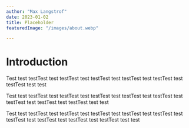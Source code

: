 ```yaml
---
author: "Max Langstrof"
date: 2023-01-02
title: Placeholder
featuredImage: "/images/about.webp"

---
```


# Introduction

Test test testTest test testTest test testTest test testTest test testTest test testTest test test

Test test testTest test testTest test testTest test testTest test testTest test testTest test testTest test testTest test test

Test test testTest test testTest test testTest test testTest test testTest test testTest test testTest test testTest test testTest test test

